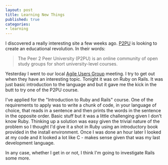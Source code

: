 ```yaml
---
layout: post
title: Learning New Things
published: true
categories: 
- learning
---
```

I discovered a really interesting site a few weeks ago. [P2PU](http://www.p2pu.org/) is looking to 
create an educational revolution. In their words:

> The Peer 2 Peer University (P2PU) is an online community of open study groups for short university-level courses.

Yesterday I went to our local [Agile Users Group](http://www.calgaryagile.com/) meeting. I try to 
get out when they have an interesting topic. Tonight it was on Ruby on Rails. It was just basic 
introduction to the language and but it gave me the kick in the butt to try one of the P2PU course.

I've applied for the "Introduction to Ruby and Rails" course. One of the requirements to apply was 
to write a chunk of code, in your language of choice, that reads in a sentence and then prints the 
words in the sentence in the opposite order. Basic stuff but it was a little challenging given I don't 
know Ruby. Thinking up a solution was easy given the trivial nature of the problem so I thought I'd 
give it a shot in Ruby using an introductory book provided in the install environment. Once I was 
done an hour later I looked at my code and it looked a lot like C - makes sense given that was my 
last development language.

In any case, whether I get in or not, I think I'm going to investigate Rails some more.

